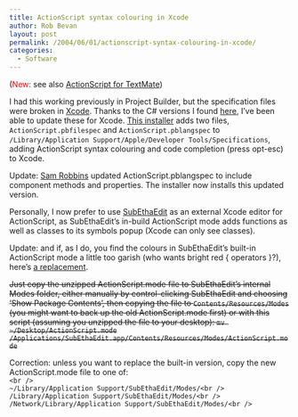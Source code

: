 ```yaml
---
title: ActionScript syntax colouring in Xcode
author: Rob Bevan
layout: post
permalink: /2004/06/01/actionscript-syntax-colouring-in-xcode/
categories:
  - Software
---
```

(<span style="color: red;">New:</span> see also [ActionScript for TextMate][1])

I had this working previously in Project Builder, but the specification files were broken in [Xcode][2]. Thanks to the C# versions I found [here][3], I&#8217;ve been able to update these for Xcode. [This installer][4] adds two files, `ActionScript.pbfilespec` and `ActionScript.pblangspec` to `/Library/Application Support/Apple/Developer Tools/Specifications`, adding ActionScript syntax colouring and code completion (press opt-esc) to Xcode.

<div class="update">
  Update: <a href="http://blog.pixelconsumption.com">Sam Robbins</a> updated ActionScript.pblangspec to include component methods and properties. The installer now installs this updated version.
</div>

Personally, I now prefer to use [SubEthaEdit][5] as an external Xcode editor for ActionScript, as SubEthaEdit&#8217;s in-build ActionScript mode adds functions as well as classes to its symbols popup (Xcode can only see classes).

<div class="update">
  Update: and if, as I do, you find the colours in SubEthaEdit&#8217;s built-in ActionScript mode a little too garish (who wants bright red { operators }?), here&#8217;s <a href="http://robbevan.com/blog/wp-content/uploads/actionscript.mode.zip">a replacement</a>.
</div>

<del>Just copy the unzipped ActionScript.mode file to SubEthaEdit&#8217;s internal Modes folder, either manually by control-clicking SubEthaEdit and choosing &#8216;Show Package Contents&#8217;, then copying the file to <code>Contents/Resources/Modes</code> (you might want to back up the old ActionScript.mode first) or with this script (assuming you unzipped the file to your desktop): <code>mv ~/Desktop/ActionScript.mode /Applications/SubEthaEdit.app/Contents/Resources/Modes/ActionScript.mode</code></del>

<div class="correction">
  Correction: unless you want to replace the built-in version, copy the new ActionScript.mode file to one of:<br /> <code>&lt;br />
~/Library/Application Support/SubEthaEdit/Modes/&lt;br />
/Library/Application Support/SubEthaEdit/Modes/&lt;br />
/Network/Library/Application Support/SubEthaEdit/Modes/&lt;br />
</code>
</div>

 [1]: http://robbevan.com/blog/2004/10/09/actionscript-for-textmate/
 [2]: http://www.apple.com/xcode
 [3]: http://www.druware.com/products/xcodetools.html
 [4]: http://robbevan.com/blog/wp-content/uploads/asforxcode.pkg.zip
 [5]: http://www.codingmonkeys.de/subethaedit/